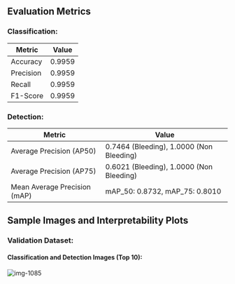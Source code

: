 ## Evaluation Metrics

### Classification:

| Metric    | Value           |
|-----------|-----------------|
| Accuracy  | 0.9959          |
| Precision | 0.9959          |
| Recall    | 0.9959          |
| F1-Score  | 0.9959          |

### Detection:

| Metric                        | Value                                   |
|-------------------------------|-----------------------------------------|
| Average Precision (AP50)      | 0.7464 (Bleeding), 1.0000 (Non Bleeding) |
| Average Precision (AP75)      | 0.6021 (Bleeding), 1.0000 (Non Bleeding) |
| Mean Average Precision (mAP)  | mAP_50: 0.8732, mAP_75: 0.8010          |

## Sample Images and Interpretability Plots

### Validation Dataset:

#### Classification and Detection Images (Top 10):

![img-1085]([https://github.com/sayan-neogy/S3N/blob/main/images/validation_set/img-1085-_png.jpg](https://drive.google.com/file/d/11wIDgSm1XFphKflebHysqqj27I4vqPP1/view?usp=sharing)https://drive.google.com/file/d/11wIDgSm1XFphKflebHysqqj27I4vqPP1/view?usp=sharing)


